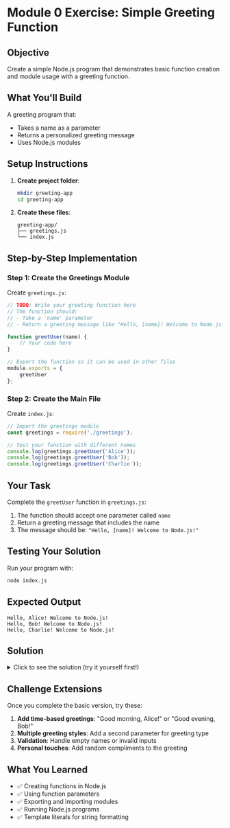 # Module 0 Exercise: Simple Greeting Function

## Objective
Create a simple Node.js program that demonstrates basic function creation and module usage with a greeting function.

## What You'll Build
A greeting program that:
- Takes a name as a parameter
- Returns a personalized greeting message
- Uses Node.js modules

## Setup Instructions

1. **Create project folder**:
   ```bash
   mkdir greeting-app
   cd greeting-app
   ```

2. **Create these files**:
   ```
   greeting-app/
   ├── greetings.js
   └── index.js
   ```

## Step-by-Step Implementation

### Step 1: Create the Greetings Module

Create `greetings.js`:

```javascript
// TODO: Write your greeting function here
// The function should:
// - Take a 'name' parameter
// - Return a greeting message like "Hello, [name]! Welcome to Node.js!"

function greetUser(name) {
    // Your code here
}

// Export the function so it can be used in other files
module.exports = {
    greetUser
};
```

### Step 2: Create the Main File

Create `index.js`:

```javascript
// Import the greetings module
const greetings = require('./greetings');

// Test your function with different names
console.log(greetings.greetUser('Alice'));
console.log(greetings.greetUser('Bob'));
console.log(greetings.greetUser('Charlie'));
```

## Your Task

Complete the `greetUser` function in `greetings.js`:

1. The function should accept one parameter called `name`
2. Return a greeting message that includes the name
3. The message should be: `"Hello, [name]! Welcome to Node.js!"`

## Testing Your Solution

Run your program with:
```bash
node index.js
```

## Expected Output

```
Hello, Alice! Welcome to Node.js!
Hello, Bob! Welcome to Node.js!
Hello, Charlie! Welcome to Node.js!
```

## Solution

<details>
<summary>Click to see the solution (try it yourself first!)</summary>

```javascript
function greetUser(name) {
    return `Hello, ${name}! Welcome to Node.js!`;
}

module.exports = {
    greetUser
};
```

</details>

## Challenge Extensions

Once you complete the basic version, try these:

1. **Add time-based greetings**: "Good morning, Alice!" or "Good evening, Bob!"
2. **Multiple greeting styles**: Add a second parameter for greeting type
3. **Validation**: Handle empty names or invalid inputs
4. **Personal touches**: Add random compliments to the greeting

## What You Learned

- ✅ Creating functions in Node.js
- ✅ Using function parameters
- ✅ Exporting and importing modules
- ✅ Running Node.js programs
- ✅ Template literals for string formatting
